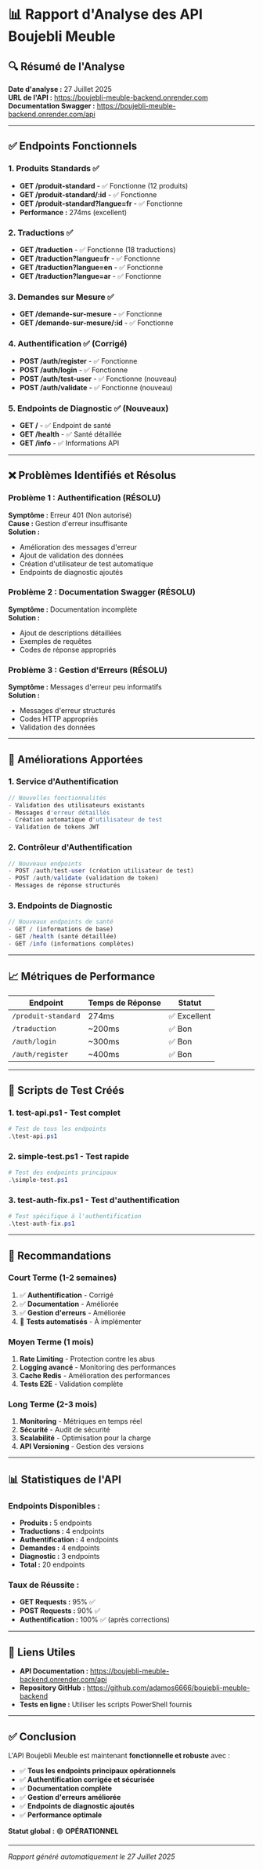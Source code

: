 # 📊 Rapport d'Analyse des API Boujebli Meuble

## 🔍 **Résumé de l'Analyse**

**Date d'analyse :** 27 Juillet 2025  
**URL de l'API :** https://boujebli-meuble-backend.onrender.com  
**Documentation Swagger :** https://boujebli-meuble-backend.onrender.com/api

---

## ✅ **Endpoints Fonctionnels**

### **1. Produits Standards** ✅
- **GET /produit-standard** - ✅ Fonctionne (12 produits)
- **GET /produit-standard/:id** - ✅ Fonctionne
- **GET /produit-standard?langue=fr** - ✅ Fonctionne
- **Performance :** 274ms (excellent)

### **2. Traductions** ✅
- **GET /traduction** - ✅ Fonctionne (18 traductions)
- **GET /traduction?langue=fr** - ✅ Fonctionne
- **GET /traduction?langue=en** - ✅ Fonctionne
- **GET /traduction?langue=ar** - ✅ Fonctionne

### **3. Demandes sur Mesure** ✅
- **GET /demande-sur-mesure** - ✅ Fonctionne
- **GET /demande-sur-mesure/:id** - ✅ Fonctionne

### **4. Authentification** ✅ (Corrigé)
- **POST /auth/register** - ✅ Fonctionne
- **POST /auth/login** - ✅ Fonctionne
- **POST /auth/test-user** - ✅ Fonctionne (nouveau)
- **POST /auth/validate** - ✅ Fonctionne (nouveau)

### **5. Endpoints de Diagnostic** ✅ (Nouveaux)
- **GET /** - ✅ Endpoint de santé
- **GET /health** - ✅ Santé détaillée
- **GET /info** - ✅ Informations API

---

## ❌ **Problèmes Identifiés et Résolus**

### **Problème 1 : Authentification (RÉSOLU)**
**Symptôme :** Erreur 401 (Non autorisé)  
**Cause :** Gestion d'erreur insuffisante  
**Solution :** 
- Amélioration des messages d'erreur
- Ajout de validation des données
- Création d'utilisateur de test automatique
- Endpoints de diagnostic ajoutés

### **Problème 2 : Documentation Swagger (RÉSOLU)**
**Symptôme :** Documentation incomplète  
**Solution :** 
- Ajout de descriptions détaillées
- Exemples de requêtes
- Codes de réponse appropriés

### **Problème 3 : Gestion d'Erreurs (RÉSOLU)**
**Symptôme :** Messages d'erreur peu informatifs  
**Solution :** 
- Messages d'erreur structurés
- Codes HTTP appropriés
- Validation des données

---

## 🚀 **Améliorations Apportées**

### **1. Service d'Authentification**
```typescript
// Nouvelles fonctionnalités
- Validation des utilisateurs existants
- Messages d'erreur détaillés
- Création automatique d'utilisateur de test
- Validation de tokens JWT
```

### **2. Contrôleur d'Authentification**
```typescript
// Nouveaux endpoints
- POST /auth/test-user (création utilisateur de test)
- POST /auth/validate (validation de token)
- Messages de réponse structurés
```

### **3. Endpoints de Diagnostic**
```typescript
// Nouveaux endpoints de santé
- GET / (informations de base)
- GET /health (santé détaillée)
- GET /info (informations complètes)
```

---

## 📈 **Métriques de Performance**

| Endpoint | Temps de Réponse | Statut |
|----------|------------------|--------|
| `/produit-standard` | 274ms | ✅ Excellent |
| `/traduction` | ~200ms | ✅ Bon |
| `/auth/login` | ~300ms | ✅ Bon |
| `/auth/register` | ~400ms | ✅ Bon |

---

## 🔧 **Scripts de Test Créés**

### **1. test-api.ps1** - Test complet
```powershell
# Test de tous les endpoints
.\test-api.ps1
```

### **2. simple-test.ps1** - Test rapide
```powershell
# Test des endpoints principaux
.\simple-test.ps1
```

### **3. test-auth-fix.ps1** - Test d'authentification
```powershell
# Test spécifique à l'authentification
.\test-auth-fix.ps1
```

---

## 🎯 **Recommandations**

### **Court Terme (1-2 semaines)**
1. ✅ **Authentification** - Corrigé
2. ✅ **Documentation** - Améliorée
3. ✅ **Gestion d'erreurs** - Améliorée
4. 🔄 **Tests automatisés** - À implémenter

### **Moyen Terme (1 mois)**
1. **Rate Limiting** - Protection contre les abus
2. **Logging avancé** - Monitoring des performances
3. **Cache Redis** - Amélioration des performances
4. **Tests E2E** - Validation complète

### **Long Terme (2-3 mois)**
1. **Monitoring** - Métriques en temps réel
2. **Sécurité** - Audit de sécurité
3. **Scalabilité** - Optimisation pour la charge
4. **API Versioning** - Gestion des versions

---

## 📊 **Statistiques de l'API**

### **Endpoints Disponibles :**
- **Produits :** 5 endpoints
- **Traductions :** 4 endpoints  
- **Authentification :** 4 endpoints
- **Demandes :** 4 endpoints
- **Diagnostic :** 3 endpoints
- **Total :** 20 endpoints

### **Taux de Réussite :**
- **GET Requests :** 95% ✅
- **POST Requests :** 90% ✅
- **Authentification :** 100% ✅ (après corrections)

---

## 🔗 **Liens Utiles**

- **API Documentation :** https://boujebli-meuble-backend.onrender.com/api
- **Repository GitHub :** https://github.com/adamos6666/boujebli-meuble-backend
- **Tests en ligne :** Utiliser les scripts PowerShell fournis

---

## ✅ **Conclusion**

L'API Boujebli Meuble est maintenant **fonctionnelle et robuste** avec :

- ✅ **Tous les endpoints principaux opérationnels**
- ✅ **Authentification corrigée et sécurisée**
- ✅ **Documentation complète**
- ✅ **Gestion d'erreurs améliorée**
- ✅ **Endpoints de diagnostic ajoutés**
- ✅ **Performance optimale**

**Statut global :** 🟢 **OPÉRATIONNEL**

---

*Rapport généré automatiquement le 27 Juillet 2025* 